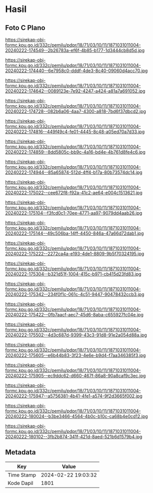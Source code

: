 # Hasil

## Foto C Plano

https://sirekap-obj-formc.kpu.go.id/332c/pemilu/pdpr/18/71/03/10/11/1871031011004-20240222-174549--2b26783a-ef6f-4b85-b177-1d3444cb8d5d.jpg

https://sirekap-obj-formc.kpu.go.id/332c/pemilu/pdpr/18/71/03/10/11/1871031011004-20240222-174440--6e7958c0-dddf-4de3-8c40-09060d4acc70.jpg

https://sirekap-obj-formc.kpu.go.id/332c/pemilu/pdpr/18/71/03/10/11/1871031011004-20240222-174642--0089123e-7e92-4247-a424-a81a7a691052.jpg

https://sirekap-obj-formc.kpu.go.id/332c/pemilu/pdpr/18/71/03/10/11/1871031011004-20240222-174728--082b6a06-4aa7-4300-a818-7bd6f37dbcd2.jpg

https://sirekap-obj-formc.kpu.go.id/332c/pemilu/pdpr/18/71/03/10/11/1871031011004-20240222-174816--449f49c4-fe01-4445-8c48-a05ed70a7d33.jpg

https://sirekap-obj-formc.kpu.go.id/332c/pemilu/pdpr/18/71/03/10/11/1871031011004-20240222-174859--8dd5805c-bb9c-4a16-bd4e-4b761d8fe4c6.jpg

https://sirekap-obj-formc.kpu.go.id/332c/pemilu/pdpr/18/71/03/10/11/1871031011004-20240222-174944--85a65874-512d-4ff4-b17a-80b73574dc14.jpg

https://sirekap-obj-formc.kpu.go.id/332c/pemilu/pdpr/18/71/03/10/11/1871031011004-20240222-175022--cee672f8-f92a-41c2-ae64-e004c1513621.jpg

https://sirekap-obj-formc.kpu.go.id/332c/pemilu/pdpr/18/71/03/10/11/1871031011004-20240222-175104--f3fcd0c1-70ee-4771-aa97-9079dd4aab26.jpg

https://sirekap-obj-formc.kpu.go.id/332c/pemilu/pdpr/18/71/03/10/11/1871031011004-20240222-175144--49c506ba-14ff-4450-846a-47a66d72dab1.jpg

https://sirekap-obj-formc.kpu.go.id/332c/pemilu/pdpr/18/71/03/10/11/1871031011004-20240222-175222--2272ca4a-e193-4de1-8809-9b5f70324195.jpg

https://sirekap-obj-formc.kpu.go.id/332c/pemilu/pdpr/18/71/03/10/11/1871031011004-20240222-175304--b321d51f-1004-415c-b971-cb415d23fd83.jpg

https://sirekap-obj-formc.kpu.go.id/332c/pemilu/pdpr/18/71/03/10/11/1871031011004-20240222-175342--234f0f1c-061c-4c51-9447-90478432ccb3.jpg

https://sirekap-obj-formc.kpu.go.id/332c/pemilu/pdpr/18/71/03/10/11/1871031011004-20240222-175422--0fb7aacf-aec7-45d6-8aba-c655927fc04e.jpg

https://sirekap-obj-formc.kpu.go.id/332c/pemilu/pdpr/18/71/03/10/11/1871031011004-20240222-175502--4d3c687d-9399-43c3-91d8-91e2a054d88a.jpg

https://sirekap-obj-formc.kpu.go.id/332c/pemilu/pdpr/18/71/03/10/11/1871031011004-20240222-175605--e6b44b83-3f23-4e6e-b9d4-f7aa346385f3.jpg

https://sirekap-obj-formc.kpu.go.id/332c/pemilu/pdpr/18/71/03/10/11/1871031011004-20240222-175905--ec9ddc62-d660-467f-86a8-90a8caf9c3ec.jpg

https://sirekap-obj-formc.kpu.go.id/332c/pemilu/pdpr/18/71/03/10/11/1871031011004-20240222-175947--a5756381-4b41-4fe1-a574-9f2d3665f002.jpg

https://sirekap-obj-formc.kpu.go.id/332c/pemilu/pdpr/18/71/03/10/11/1871031011004-20240222-180024--b3be3466-4564-4b0c-b10c-ca68b4e0cd12.jpg

https://sirekap-obj-formc.kpu.go.id/332c/pemilu/pdpr/18/71/03/10/11/1871031011004-20240222-180102--3fb2b874-341f-421d-8aed-521b6d1579b4.jpg


## Metadata

| Key        | Value               |
| ---------- | ------------------- |
| Time Stamp | 2024-02-22 19:03:32 |
| Kode Dapil | 1801                |



